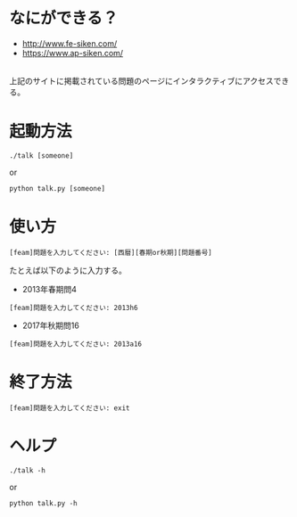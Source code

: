 # なにができる？
* http://www.fe-siken.com/
* https://www.ap-siken.com/
<br>
上記のサイトに掲載されている問題のページにインタラクティブにアクセスできる。

# 起動方法
```
./talk [someone]
```
or
```
python talk.py [someone]
```

# 使い方
```
[feam]問題を入力してください: [西暦][春期or秋期][問題番号]
```
たとえば以下のように入力する。

* 2013年春期問4
```
[feam]問題を入力してください: 2013h6
```

* 2017年秋期問16
```
[feam]問題を入力してください: 2013a16
```

# 終了方法
```
[feam]問題を入力してください: exit
```

# ヘルプ
```
./talk -h
```
or
```
python talk.py -h
```
